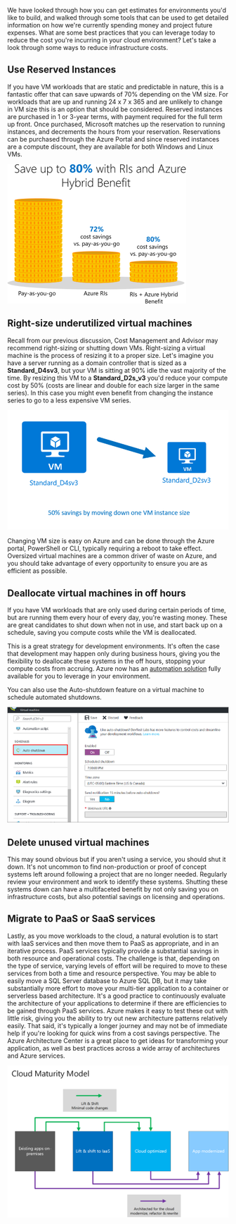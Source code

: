 We have looked through how you can get estimates for environments you'd like to build, and walked through some tools that can be used to get detailed information on how we're currently spending money and project future expenses. What are some best practices that you can leverage today to reduce the cost you're incurring in your cloud environment? Let's take a look through some ways to reduce infrastructure costs.

## Use Reserved Instances

If you have VM workloads that are static and predictable in nature, this is a fantastic offer that can save upwards of 70% depending on the VM size. For workloads that are up and running 24 x 7 x 365 and are unlikely to change in VM size this is an option that should be considered. Reserved instances are purchased in 1 or 3-year terms, with payment required for the full term up front. Once purchased, Microsoft matches up the reservation to running instances, and decrements the hours from your reservation. Reservations can be purchased through the Azure Portal and since reserved instances are a compute discount, they are available for both Windows and Linux VMs.

![Reserved instance savings](../images/savings-coins.png)

## Right-size underutilized virtual machines

Recall from our previous discussion, Cost Management and Advisor may recommend right-sizing or shutting down VMs. Right-sizing a virtual machine is the process of resizing it to a proper size. Let's imagine you have a server running as a domain controller that is sized as a **Standard_D4sv3**, but your VM is sitting at 90% idle the vast majority of the time. By resizing this VM to a **Standard_D2s_v3** you'd reduce your compute cost by 50% (costs are linear and double for each size larger in the same series). In this case you might even benefit from changing the instance series to go to a less expensive VM series.

![Resize VM](../images/vm-resize.png)

Changing VM size is easy on Azure and can be done through the Azure portal, PowerShell or CLI, typically requiring a reboot to take effect. Oversized virtual machines are a common driver of waste on Azure, and you should take advantage of every opportunity to ensure you are as efficient as possible.

## Deallocate virtual machines in off hours

If you have VM workloads that are only used during certain periods of time, but are running them every hour of every day, you're wasting money. These are great candidates to shut down when not in use, and start back up on a schedule, saving you compute costs while the VM is deallocated.

This is a great strategy for development environments. It's often the case that development may happen only during business hours, giving you the flexibility to deallocate these systems in the off hours, stopping your compute costs from accruing. Azure now has an [automation solution](https://docs.microsoft.com/en-us/azure/automation/automation-solution-vm-management) fully available for you to leverage in your environment.

You can also use the Auto-shutdown feature on a virtual machine to schedule automated shutdowns.

![Auto-shutdown](../images/vm-auto-shutdown.png)

## Delete unused virtual machines

This may sound obvious but if you aren't using a service, you should shut it down. It's not uncommon to find non-production or proof of concept systems left around following a project that are no longer needed. Regularly review your environment and work to identify these systems. Shutting these systems down can have a multifaceted benefit by not only saving you on infrastructure costs, but also potential savings on licensing and operations.

## Migrate to PaaS or SaaS services

Lastly, as you move workloads to the cloud, a natural evolution is to start with IaaS services and then move them to PaaS as appropriate, and in an iterative process. PaaS services typically provide a substantial savings in both resource and operational costs. The challenge is that, depending on the type of service, varying levels of effort will be required to move to these services from both a time and resource perspective. You may be able to easily move a SQL Server database to Azure SQL DB, but it may take substantially more effort to move your multi-tier application to a container or serverless based architecture. It's a good practice to continuously evaluate the architecture of your applications to determine if there are efficiencies to be gained through PaaS services. Azure makes it easy to test these out with little risk, giving you the ability to try out new architecture patterns relatively easily. That said, it's typically a longer journey and may not be of immediate help if you're looking for quick wins from a cost savings perspective. The Azure Architecture Center is a great place to get ideas for transforming your application, as well as best practices across a wide array of architectures and Azure services.

![Cloud maturity model](../images/cloud-maturity-model.png)